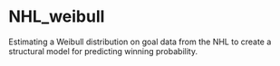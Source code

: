 # NHL_weibull
Estimating a Weibull distribution on goal data from the NHL to create a structural model for predicting winning probability. 

